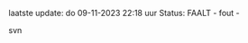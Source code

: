 laatste update: 
do 09-11-2023 22:18   uur 
Status: FAALT - fout - 
<div class="service R">svn</div>